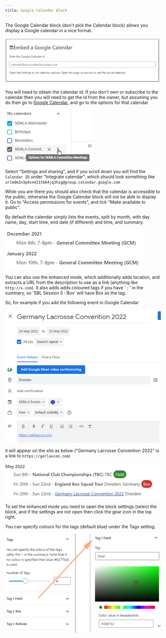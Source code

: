 ```yaml
---
title: Google Calendar Block
---
```


The Google Calendar block (don't pick the Calendar block) allows you display a Google calendar in a nice format.

![Calendar block](assets/img/cal.png)

You will need to obtain the calendar id. If you don't own or subscribe to the calendar then you will need to get the id from the owner, but assuming you do then go to [Google Calendar](https://calendar.google.com/), and go to the options for that calendar

![Google Calendar options](assets/img/google-cal-options.png)

Select "Settings and sharing", and if you scroll down you will find the `Calendar ID` under "Integrate calendar", which should look something like `urlmdm1n3p4cn421tb64jq3hig@group.calendar.google.com`

While you are there you should also check that the calendar is accessible to the public, otherwise the Google Calendar block will not be able to display it. Go to "Access permissions for events", and tick "Make available to public".

By default the calendar simply lists the events, split by month, with day name, day, start time, end date (if different) and time, and summary.

![Basic Calendar](assets/img/cal-basic.png)

You can also use the enhanced mode, which additionally adds location, and extracts a URL from the description to use as a link (anything like `http://x.com`). It also adds adds coloured tags if you have ' : ' in the summary, so 'SBL Session 5 : Box' will have Box as the tag.

So, for example if you add the following event in Google Calendar

![Google Calendar event](assets/img/cal-google-event.png)

it will appear on the site as below ("Germany Lacrosse Convention 2022" is a link to `https://gerlaxcon.com`)

![Enhanced Calendar](assets/img/cal-enhanced.png)

To set the enhanced mode you need to open the block settings (select the block, and if the settings are not open then click the gear icon in the top right.

You can specify colours for the tags (default blue) under the Tags setting.

![Enhanced Calendar settings](assets/img/cal-enhanced-settings.png)
